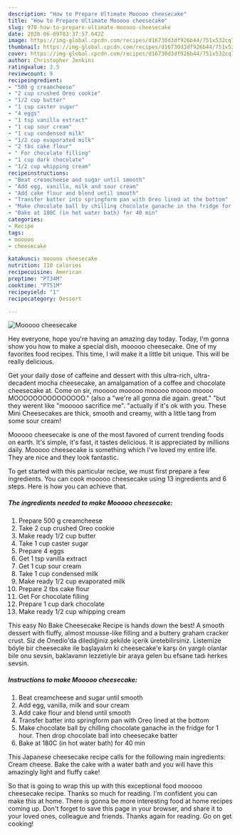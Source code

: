 ```yaml
---
description: "How to Prepare Ultimate Mooooo cheesecake"
title: "How to Prepare Ultimate Mooooo cheesecake"
slug: 978-how-to-prepare-ultimate-mooooo-cheesecake
date: 2020-06-09T03:37:57.642Z
image: https://img-global.cpcdn.com/recipes/d16730d3df926b44/751x532cq70/mooooo-cheesecake-recipe-main-photo.jpg
thumbnail: https://img-global.cpcdn.com/recipes/d16730d3df926b44/751x532cq70/mooooo-cheesecake-recipe-main-photo.jpg
cover: https://img-global.cpcdn.com/recipes/d16730d3df926b44/751x532cq70/mooooo-cheesecake-recipe-main-photo.jpg
author: Christopher Jenkins
ratingvalue: 3.5
reviewcount: 9
recipeingredient:
- "500 g creamcheese"
- "2 cup crushed Oreo cookie"
- "1/2 cup butter"
- "1 cup caster sugar"
- "4 eggs"
- "1 tsp vanilla extract"
- "1 cup sour cream"
- "1 cup condensed milk"
- "1/2 cup evaporated milk"
- "2 tbs cake flour"
- " For chocolate filling"
- "1 cup dark chocolate"
- "1/2 cup whipping cream"
recipeinstructions:
- "Beat creamcheese and sugar until smooth"
- "Add egg, vanilla, milk and sour cream"
- "Add cake flour and blend until smooth"
- "Transfer batter into springform pan with Oreo lined at the bottom"
- "Make chocolate ball by chilling chocolate ganache in the fridge for 1 hour. Then drop chocolate ball into cheesecake batter"
- "Bake at 180C (in hot water bath) for 40 min"
categories:
- Recipe
tags:
- mooooo
- cheesecake

katakunci: mooooo cheesecake 
nutrition: 110 calories
recipecuisine: American
preptime: "PT34M"
cooktime: "PT51M"
recipeyield: "1"
recipecategory: Dessert

---
```



![Mooooo cheesecake](https://img-global.cpcdn.com/recipes/d16730d3df926b44/751x532cq70/mooooo-cheesecake-recipe-main-photo.jpg)

Hey everyone, hope you're having an amazing day today. Today, I'm gonna show you how to make a special dish, mooooo cheesecake. One of my favorites food recipes. This time, I will make it a little bit unique. This will be really delicious.

Get your daily dose of caffeine and dessert with this ultra-rich, ultra-decadent mocha cheesecake, an amalgamation of a coffee and chocolate cheesecake at. Come on sir, mooooo mooooo mooooo moooo moooo MOOOOOOOOOOOOOOO.&#34; (also a &#34;we&#39;re all gonna die again. great.&#34; &#34;but they werent like &#34;mooooo sacrifice me&#34;. &#34;actually if it&#39;s ok with you. These Mini Cheesecakes are thick, smooth and creamy, with a little tang from some sour cream!

Mooooo cheesecake is one of the most favored of current trending foods on earth. It's simple, it's fast, it tastes delicious. It is appreciated by millions daily. Mooooo cheesecake is something which I've loved my entire life. They are nice and they look fantastic.


To get started with this particular recipe, we must first prepare a few ingredients. You can cook mooooo cheesecake using 13 ingredients and 6 steps. Here is how you can achieve that.

<!--inarticleads1-->

##### The ingredients needed to make Mooooo cheesecake:

1. Prepare 500 g creamcheese
1. Take 2 cup crushed Oreo cookie
1. Make ready 1/2 cup butter
1. Take 1 cup caster sugar
1. Prepare 4 eggs
1. Get 1 tsp vanilla extract
1. Get 1 cup sour cream
1. Take 1 cup condensed milk
1. Make ready 1/2 cup evaporated milk
1. Prepare 2 tbs cake flour
1. Get  For chocolate filling
1. Prepare 1 cup dark chocolate
1. Make ready 1/2 cup whipping cream


This easy No Bake Cheesecake Recipe is hands down the best! A smooth dessert with fluffy, almost mousse-like filling and a buttery graham cracker crust. Siz de Onedio&#39;da dilediğiniz şekilde içerik üretebilirsiniz. Listemize böyle bir cheesecake ile başlayalım ki cheesecake&#39;e karşı ön yargılı olanlar bile onu sevsin, baklavanın lezzetiyle bir araya gelen bu efsane tadı herkes sevsin. 

<!--inarticleads2-->

##### Instructions to make Mooooo cheesecake:

1. Beat creamcheese and sugar until smooth
1. Add egg, vanilla, milk and sour cream
1. Add cake flour and blend until smooth
1. Transfer batter into springform pan with Oreo lined at the bottom
1. Make chocolate ball by chilling chocolate ganache in the fridge for 1 hour. Then drop chocolate ball into cheesecake batter
1. Bake at 180C (in hot water bath) for 40 min


This Japanese cheesecake recipe calls for the following main ingredients: Cream cheese. Bake the cake with a water bath and you will have this amazingly light and fluffy cake! 

So that is going to wrap this up with this exceptional food mooooo cheesecake recipe. Thanks so much for reading. I'm confident you can make this at home. There is gonna be more interesting food at home recipes coming up. Don't forget to save this page in your browser, and share it to your loved ones, colleague and friends. Thanks again for reading. Go on get cooking!
